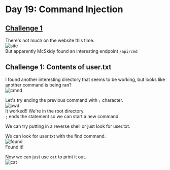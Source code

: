 # Day 19: Command Injection

## [Challenge 1](#challenge-1-contents-of-user.txt)

There's not much on the website this time.\
![site](https://i.imgur.com/uzUa6hh.png)\
But apparently McSkidy found an interesting endpoint `/api/cmd`

## Challenge 1: Contents of user.txt

I found another interesting directory that seems to be working, but looks like another command is being ran?\
![cmnd](https://i.imgur.com/IHUBnXU.png)

Let's try ending the previous command with `;` character.\
![pwd](https://i.imgur.com/noaYkDS.png)\
It worked!! We're in the root directory.\
`;` ends the statement so we can start a new command 

We can try putting in a reverse shell or just look for user.txt.

We can look for user.txt with the find command.\
![found](https://i.imgur.com/sKDT3EN.png)\
Found it!

Now we can just use `cat` to print it out.\
![cat](https://i.imgur.com/KEYN11Z.png)
